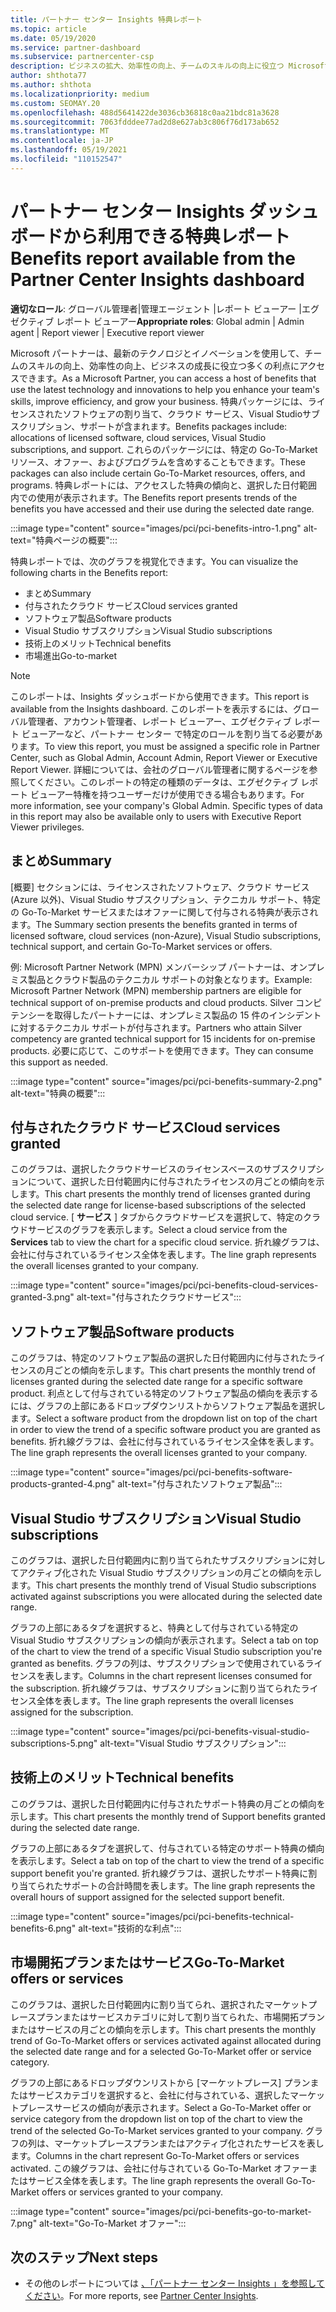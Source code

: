 ```yaml
---
title: パートナー センター Insights 特典レポート
ms.topic: article
ms.date: 05/19/2020
ms.service: partner-dashboard
ms.subservice: partnercenter-csp
description: ビジネスの拡大、効率性の向上、チームのスキルの向上に役立つ Microsoft Partner 特典の種類を確認します。
author: shthota77
ms.author: shthota
ms.localizationpriority: medium
ms.custom: SEOMAY.20
ms.openlocfilehash: 488d5641422de3036cb36818c0aa21bdc81a3628
ms.sourcegitcommit: 7063fdddee77ad2d8e627ab3c806f76d173ab652
ms.translationtype: MT
ms.contentlocale: ja-JP
ms.lasthandoff: 05/19/2021
ms.locfileid: "110152547"
---
```

# <a name="benefits-report-available-from-the-partner-center-insights-dashboard"></a><span data-ttu-id="ce3c5-103">パートナー センター Insights ダッシュボードから利用できる特典レポート</span><span class="sxs-lookup"><span data-stu-id="ce3c5-103">Benefits report available from the Partner Center Insights dashboard</span></span>

<span data-ttu-id="ce3c5-104">**適切なロール**: グローバル管理者|管理エージェント |レポート ビューアー |エグゼクティブ レポート ビューアー</span><span class="sxs-lookup"><span data-stu-id="ce3c5-104">**Appropriate roles**: Global admin | Admin agent | Report viewer | Executive report viewer</span></span>

<span data-ttu-id="ce3c5-105">Microsoft パートナーは、最新のテクノロジとイノベーションを使用して、チームのスキルの向上、効率性の向上、ビジネスの成長に役立つ多くの利点にアクセスできます。</span><span class="sxs-lookup"><span data-stu-id="ce3c5-105">As a Microsoft Partner, you can access a host of benefits that use the latest technology and innovations to help you enhance your team's skills, improve efficiency, and grow your business.</span></span> <span data-ttu-id="ce3c5-106">特典パッケージには、ライセンスされたソフトウェアの割り当て、クラウド サービス、Visual Studioサブスクリプション、サポートが含まれます。</span><span class="sxs-lookup"><span data-stu-id="ce3c5-106">Benefits packages include: allocations of licensed software, cloud services, Visual Studio subscriptions, and support.</span></span> <span data-ttu-id="ce3c5-107">これらのパッケージには、特定の Go-To-Market リソース、オファー、およびプログラムを含めすることもできます。</span><span class="sxs-lookup"><span data-stu-id="ce3c5-107">These packages can also include certain Go-To-Market resources, offers, and programs.</span></span> <span data-ttu-id="ce3c5-108">特典レポートには、アクセスした特典の傾向と、選択した日付範囲内での使用が表示されます。</span><span class="sxs-lookup"><span data-stu-id="ce3c5-108">The Benefits report presents trends of the benefits you have accessed and their use during the selected date range.</span></span>

:::image type="content" source="images/pci/pci-benefits-intro-1.png" alt-text="特典ページの概要":::

<span data-ttu-id="ce3c5-110">特典レポートでは、次のグラフを視覚化できます。</span><span class="sxs-lookup"><span data-stu-id="ce3c5-110">You can visualize the following charts in the Benefits report:</span></span>

- <span data-ttu-id="ce3c5-111">まとめ</span><span class="sxs-lookup"><span data-stu-id="ce3c5-111">Summary</span></span>
- <span data-ttu-id="ce3c5-112">付与されたクラウド サービス</span><span class="sxs-lookup"><span data-stu-id="ce3c5-112">Cloud services granted</span></span>
- <span data-ttu-id="ce3c5-113">ソフトウェア製品</span><span class="sxs-lookup"><span data-stu-id="ce3c5-113">Software products</span></span>
- <span data-ttu-id="ce3c5-114">Visual Studio サブスクリプション</span><span class="sxs-lookup"><span data-stu-id="ce3c5-114">Visual Studio subscriptions</span></span>
- <span data-ttu-id="ce3c5-115">技術上のメリット</span><span class="sxs-lookup"><span data-stu-id="ce3c5-115">Technical benefits</span></span>
- <span data-ttu-id="ce3c5-116">市場進出</span><span class="sxs-lookup"><span data-stu-id="ce3c5-116">Go-to-market</span></span>

 > [!NOTE]
 > <span data-ttu-id="ce3c5-117">このレポートは、Insights ダッシュボードから使用できます。</span><span class="sxs-lookup"><span data-stu-id="ce3c5-117">This report is available from the Insights dashboard.</span></span> <span data-ttu-id="ce3c5-118">このレポートを表示するには、グローバル管理者、アカウント管理者、レポート ビューアー、エグゼクティブ レポート ビューアーなど、パートナー センター で特定のロールを割り当てる必要があります。</span><span class="sxs-lookup"><span data-stu-id="ce3c5-118">To view this report, you must be assigned a specific role in Partner Center, such as Global Admin, Account Admin, Report Viewer or Executive Report Viewer.</span></span> <span data-ttu-id="ce3c5-119">詳細については、会社のグローバル管理者に関するページを参照してください。このレポートの特定の種類のデータは、エグゼクティブ レポート ビューアー特権を持つユーザーだけが使用できる場合もあります。</span><span class="sxs-lookup"><span data-stu-id="ce3c5-119">For more information, see your company's Global Admin. Specific types of data in this report may also be available only to users with Executive Report Viewer privileges.</span></span>

## <a name="summary"></a><span data-ttu-id="ce3c5-120">まとめ</span><span class="sxs-lookup"><span data-stu-id="ce3c5-120">Summary</span></span>

<span data-ttu-id="ce3c5-121">[概要] セクションには、ライセンスされたソフトウェア、クラウド サービス (Azure 以外)、Visual Studio サブスクリプション、テクニカル サポート、特定の Go-To-Market サービスまたはオファーに関して付与される特典が表示されます。</span><span class="sxs-lookup"><span data-stu-id="ce3c5-121">The Summary section presents the benefits granted in terms of licensed software, cloud services (non-Azure), Visual Studio subscriptions, technical support, and certain Go-To-Market services or offers.</span></span>

<span data-ttu-id="ce3c5-122">例: Microsoft Partner Network (MPN) メンバーシップ パートナーは、オンプレミス製品とクラウド製品のテクニカル サポートの対象となります。</span><span class="sxs-lookup"><span data-stu-id="ce3c5-122">Example: Microsoft Partner Network (MPN) membership partners are eligible for technical support of on-premise products and cloud products.</span></span> <span data-ttu-id="ce3c5-123">Silver コンピテンシーを取得したパートナーには、オンプレミス製品の 15 件のインシデントに対するテクニカル サポートが付与されます。</span><span class="sxs-lookup"><span data-stu-id="ce3c5-123">Partners who attain Silver competency are granted technical support for 15 incidents for on-premise products.</span></span> <span data-ttu-id="ce3c5-124">必要に応じて、このサポートを使用できます。</span><span class="sxs-lookup"><span data-stu-id="ce3c5-124">They can consume this support as needed.</span></span> 

:::image type="content" source="images/pci/pci-benefits-summary-2.png" alt-text="特典の概要":::

## <a name="cloud-services-granted"></a><span data-ttu-id="ce3c5-126">付与されたクラウド サービス</span><span class="sxs-lookup"><span data-stu-id="ce3c5-126">Cloud services granted</span></span>

<span data-ttu-id="ce3c5-127">このグラフは、選択したクラウドサービスのライセンスベースのサブスクリプションについて、選択した日付範囲内に付与されたライセンスの月ごとの傾向を示します。</span><span class="sxs-lookup"><span data-stu-id="ce3c5-127">This chart presents the monthly trend of licenses granted during the selected date range for license-based subscriptions of the selected cloud service.</span></span>
<span data-ttu-id="ce3c5-128">[ **サービス** ] タブからクラウドサービスを選択して、特定のクラウドサービスのグラフを表示します。</span><span class="sxs-lookup"><span data-stu-id="ce3c5-128">Select a cloud service from the **Services** tab to view the chart for a specific cloud service.</span></span> <span data-ttu-id="ce3c5-129">折れ線グラフは、会社に付与されているライセンス全体を表します。</span><span class="sxs-lookup"><span data-stu-id="ce3c5-129">The line graph represents the overall licenses granted to your company.</span></span>

:::image type="content" source="images/pci/pci-benefits-cloud-services-granted-3.png" alt-text="付与されたクラウドサービス":::

## <a name="software-products"></a><span data-ttu-id="ce3c5-131">ソフトウェア製品</span><span class="sxs-lookup"><span data-stu-id="ce3c5-131">Software products</span></span>

<span data-ttu-id="ce3c5-132">このグラフは、特定のソフトウェア製品の選択した日付範囲内に付与されたライセンスの月ごとの傾向を示します。</span><span class="sxs-lookup"><span data-stu-id="ce3c5-132">This chart presents the monthly trend of licenses granted during the selected date range for a specific software product.</span></span> <span data-ttu-id="ce3c5-133">利点として付与されている特定のソフトウェア製品の傾向を表示するには、グラフの上部にあるドロップダウンリストからソフトウェア製品を選択します。</span><span class="sxs-lookup"><span data-stu-id="ce3c5-133">Select a software product from the dropdown list on top of the chart in order to view the trend of a specific software product you are granted as benefits.</span></span> <span data-ttu-id="ce3c5-134">折れ線グラフは、会社に付与されているライセンス全体を表します。</span><span class="sxs-lookup"><span data-stu-id="ce3c5-134">The line graph represents the overall licenses granted to your company.</span></span>

:::image type="content" source="images/pci/pci-benefits-software-products-granted-4.png" alt-text="付与されたソフトウェア製品":::

## <a name="visual-studio-subscriptions"></a><span data-ttu-id="ce3c5-136">Visual Studio サブスクリプション</span><span class="sxs-lookup"><span data-stu-id="ce3c5-136">Visual Studio subscriptions</span></span>

<span data-ttu-id="ce3c5-137">このグラフは、選択した日付範囲内に割り当てられたサブスクリプションに対してアクティブ化された Visual Studio サブスクリプションの月ごとの傾向を示します。</span><span class="sxs-lookup"><span data-stu-id="ce3c5-137">This chart presents the monthly trend of Visual Studio subscriptions activated against subscriptions you were allocated during the selected date range.</span></span>

<span data-ttu-id="ce3c5-138">グラフの上部にあるタブを選択すると、特典として付与されている特定の Visual Studio サブスクリプションの傾向が表示されます。</span><span class="sxs-lookup"><span data-stu-id="ce3c5-138">Select a tab on top of the chart to view the trend of a specific Visual Studio subscription you're granted as benefits.</span></span> <span data-ttu-id="ce3c5-139">グラフの列は、サブスクリプションで使用されているライセンスを表します。</span><span class="sxs-lookup"><span data-stu-id="ce3c5-139">Columns in the chart represent licenses consumed for the subscription.</span></span> <span data-ttu-id="ce3c5-140">折れ線グラフは、サブスクリプションに割り当てられたライセンス全体を表します。</span><span class="sxs-lookup"><span data-stu-id="ce3c5-140">The line graph represents the overall licenses assigned for the subscription.</span></span>

:::image type="content" source="images/pci/pci-benefits-visual-studio-subscriptions-5.png" alt-text="Visual Studio サブスクリプション":::

## <a name="technical-benefits"></a><span data-ttu-id="ce3c5-142">技術上のメリット</span><span class="sxs-lookup"><span data-stu-id="ce3c5-142">Technical benefits</span></span>

<span data-ttu-id="ce3c5-143">このグラフは、選択した日付範囲内に付与されたサポート特典の月ごとの傾向を示します。</span><span class="sxs-lookup"><span data-stu-id="ce3c5-143">This chart presents the monthly trend of Support benefits granted during the selected date range.</span></span>

<span data-ttu-id="ce3c5-144">グラフの上部にあるタブを選択して、付与されている特定のサポート特典の傾向を表示します。</span><span class="sxs-lookup"><span data-stu-id="ce3c5-144">Select a tab on top of the chart to view the trend of a specific support benefit you're granted.</span></span> <span data-ttu-id="ce3c5-145">折れ線グラフは、選択したサポート特典に割り当てられたサポートの合計時間を表します。</span><span class="sxs-lookup"><span data-stu-id="ce3c5-145">The line graph represents the overall hours of support assigned for the selected support benefit.</span></span>

:::image type="content" source="images/pci/pci-benefits-technical-benefits-6.png" alt-text="技術的な利点":::

## <a name="go-to-market-offers-or-services"></a><span data-ttu-id="ce3c5-147">市場開拓プランまたはサービス</span><span class="sxs-lookup"><span data-stu-id="ce3c5-147">Go-To-Market offers or services</span></span>

<span data-ttu-id="ce3c5-148">このグラフは、選択した日付範囲内に割り当てられ、選択されたマーケットプレースプランまたはサービスカテゴリに対して割り当てられた、市場開拓プランまたはサービスの月ごとの傾向を示します。</span><span class="sxs-lookup"><span data-stu-id="ce3c5-148">This chart presents the monthly trend of Go-To-Market offers or services activated against allocated during the selected date range and for a selected Go-To-Market offer or service category.</span></span>

<span data-ttu-id="ce3c5-149">グラフの上部にあるドロップダウンリストから [マーケットプレース] プランまたはサービスカテゴリを選択すると、会社に付与されている、選択したマーケットプレースサービスの傾向が表示されます。</span><span class="sxs-lookup"><span data-stu-id="ce3c5-149">Select a Go-To-Market offer or service category from the dropdown list on top of the chart to view the trend of the selected Go-To-Market services granted to your company.</span></span> <span data-ttu-id="ce3c5-150">グラフの列は、マーケットプレースプランまたはアクティブ化されたサービスを表します。</span><span class="sxs-lookup"><span data-stu-id="ce3c5-150">Columns in the chart represent Go-To-Market offers or services activated.</span></span> <span data-ttu-id="ce3c5-151">この線グラフは、会社に付与されている Go-To-Market オファーまたはサービス全体を表します。</span><span class="sxs-lookup"><span data-stu-id="ce3c5-151">The line graph represents the overall Go-To-Market offers or services granted to your company.</span></span>

:::image type="content" source="images/pci/pci-benefits-go-to-market-7.png" alt-text="Go-To-Market オファー":::

## <a name="next-steps"></a><span data-ttu-id="ce3c5-153">次のステップ</span><span class="sxs-lookup"><span data-stu-id="ce3c5-153">Next steps</span></span>

- <span data-ttu-id="ce3c5-154">その他のレポートについては [、「パートナー センター Insights 」を参照してください](partner-center-insights.md)。</span><span class="sxs-lookup"><span data-stu-id="ce3c5-154">For more reports, see [Partner Center Insights](partner-center-insights.md).</span></span>
